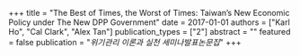 +++
title = "The Best of Times, the Worst of Times: Taiwan’s New Economic Policy under The New DPP Government"
date = 2017-01-01
authors = ["Karl Ho", "Cal Clark", "Alex Tan"]
publication_types = ["2"]
abstract = ""
featured = false
publication = "*위기관리 이론과 실천 세미나발표논문집*"
+++

